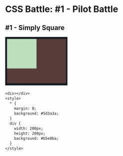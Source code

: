 # CSS Battle: #1 - Pilot Battle

## #1 - Simply Square

<img src="images/simplysquare.png" width="200" />

```
<div></div>
<style>
  * {
    margin: 0;
    background: #5d3a3a;
  }
  div {
    width: 200px;
    height: 200px;
    background: #b5e0ba;
  }
</style>

```